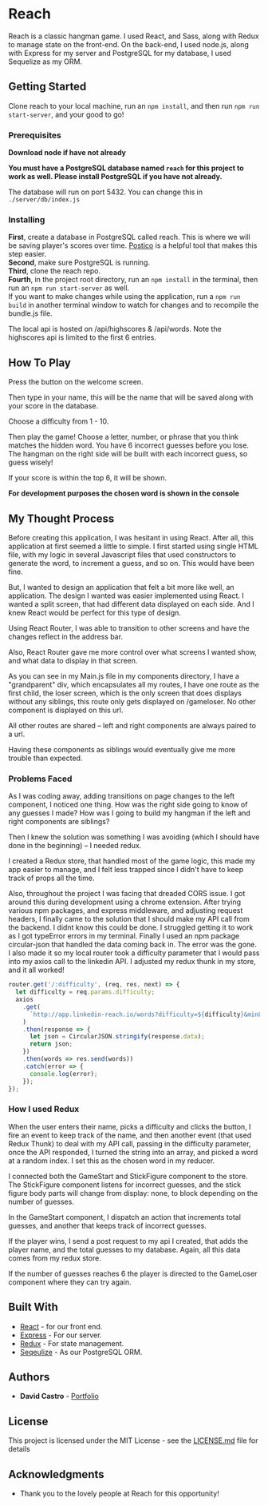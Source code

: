 # Reach

Reach is a classic hangman game. I used React, and Sass, along with Redux to manage state on the front-end. On the back-end, I used
node.js, along with Express for my server and PostgreSQL for my database, I used Sequelize as my ORM.

## Getting Started

Clone reach to your local machine, run an `npm install`, and then run `npm run start-server`, and your good to go!

### Prerequisites

**Download node if have not already**

**You must have a PostgreSQL database named `reach` for this project to work as well. Please install PostgreSQL if you have not already.**


The database will run on port 5432. You can change this in ```./server/db/index.js```

### Installing

**First**, create a database in PostgreSQL called reach. This is where we will be saving player's scores over time.
[Postico](https://eggerapps.at/postico/) is a helpful tool that makes this step easier.  
**Second**, make sure PostgreSQL is running.  
**Third**, clone the reach repo.  
**Fourth**, in the project root directory, run an `npm install` in the terminal, then run an `npm run start-server` as well.  
If you want to make changes while using the application, run a `npm run build` in another terminal window to watch for changes and to recompile the bundle.js file.

The local api is hosted on /api/highscores & /api/words. Note the highscores api is limited to the first 6 entries.

## How To Play

Press the button on the welcome screen.

Then type in your name, this will be the name that will be saved along with your score in the database.

Choose a difficulty from 1 - 10.

Then play the game! Choose a letter, number, or phrase that you think matches the hidden word. You have 6 incorrect guesses before you lose.
The hangman on the right side will be built with each incorrect guess, so guess wisely!

If your score is within the top 6, it will be shown.

**For development purposes the chosen word is shown in the console**

## My Thought Process

Before creating this application, I was hesitant in using React. After all, this application at first seemed a little to simple. I first started using single HTML file, with my logic in several Javascript files that used constructors to generate the word, to increment a guess, and so on. This would have been fine.

But, I wanted to design an application that felt a bit more like well, an application.
The design I wanted was easier implemented using React. I wanted a split screen, that had different data displayed on each side. And I knew React would be perfect for this type of design.

Using React Router, I was able to transition to other screens and have the changes reflect in the address bar.

Also, React Router gave me more control over what screens I wanted show, and what data to display in that screen.

As you can see in my Main.js file in my components directory, I have a "grandparent" div, which encapsulates all my routes, I have one route as the first child, the loser screen, which is the only screen that does displays without any siblings, this route only gets displayed on /gameloser. No other component is displayed on this url.

All other routes are shared – left and right components are always paired to a url.

Having these components as siblings would eventually give me more trouble than expected.

### Problems Faced

As I was coding away, adding transitions on page changes to the left component, I noticed one thing. How was the right side going to know of any guesses I made? How was I going to build my hangman if the left and right components are siblings?

Then I knew the solution was something I was avoiding (which I should have done in the beginning) – I needed redux.

I created a Redux store, that handled most of the game logic, this made my app easier to manage, and I felt less trapped since I didn't have to keep track of props all the time.

Also, throughout the project I was facing that dreaded CORS issue. I got around this during development using a chrome extension. After trying various npm packages, and express middleware, and adjusting request headers, I finally came to the solution that I should make my API call from the backend. I didnt know this could be done. I struggled getting it to work as I got typeError errors in my terminal. Finally I used an npm package circular-json that handled the data coming back in. The error was the gone. I also made it so my local router took a difficulty parameter that I would pass into my axios call to the linkedin API. I adjusted my redux thunk in my store, and it all worked!

```javascript
router.get('/:difficulty', (req, res, next) => {
  let difficulty = req.params.difficulty;
  axios
    .get(
      `http://app.linkedin-reach.io/words?difficulty=${difficulty}&minLength=3&maxLength=10&start=0&count=500`
    )
    .then(response => {
      let json = CircularJSON.stringify(response.data);
      return json;
    })
    .then(words => res.send(words))
    .catch(error => {
      console.log(error);
    });
});
```

### How I used Redux

When the user enters their name, picks a difficulty and clicks the button,
I fire an event to keep track of the name, and then another event (that used Redux Thunk) to deal with my API call, passing in the difficulty parameter, once the API responded, I turned the string into an array, and picked a word at a random index. I set this as the chosen word in my reducer.

I connected both the GameStart and StickFigure component to the store.
The StickFigure component listens for incorrect guesses, and the stick figure body parts will change from display: none, to block depending on the number of guesses.

In the GameStart component, I dispatch an action that increments total guesses, and another that keeps track of incorrect guesses.

If the player wins, I send a post request to my api I created, that adds the player name, and the total guesses to my database. Again, all this data comes from my redux store.

If the number of guesses reaches 6 the player is directed to the GameLoser component where they can try again.

## Built With

- [React](https://reactjs.org/) - for our front end.
- [Express](https://expressjs.com/) - For our server.
- [Redux](https://redux.js.org/) - For state management.
- [Seqeulize](http://docs.sequelizejs.com/) - As our PostgreSQL ORM.

## Authors

- **David Castro** - [Portfolio](https://byDavidCastro.com)

## License

This project is licensed under the MIT License - see the [LICENSE.md](LICENSE.md) file for details

## Acknowledgments

- Thank you to the lovely people at Reach for this opportunity!
